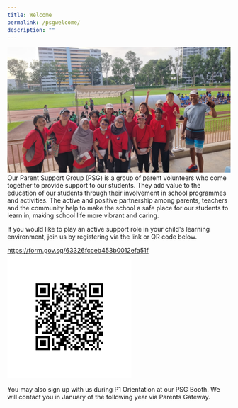 ```yaml
---
title: Welcome
permalink: /psgwelcome/
description: ""
---
```

![](/images/PSG/welcome.jpg)
Our Parent Support Group (PSG) is a group of parent volunteers who come together to provide support to our students. They add value to the education of our students through their involvement in school programmes and activities. The active and positive partnership among parents, teachers and the community help to make the school a safe place for our students to learn in, making school life more vibrant and caring.

If you would like to play an active support role in your child's learning environment, join us by registering via the link or QR code below.

https://form.gov.sg/63326fcceb453b0012efa51f
![](/images/PSG/psg%20qr%202.png)

You may also sign up with us during P1 Orientation at our PSG Booth. We will contact you in January of the following year via Parents Gateway.